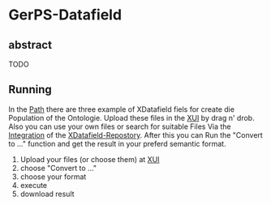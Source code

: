 # GerPS-Datafield

## abstract
TODO

## Running
In the [Path](./Ontologie/Data) there are three example of XDatafield fiels for create die Population of the Ontologie. Upload these files in the [XUI](https://xui.simplex.fmi.uni-jena.de/xdatenfeld) by drag n' drob. Also you can use your own files or search for suitable Files Via the [Integration](https://xui.simplex.fmi.uni-jena.de/ximport) of the [XDatafield-Repostory](https://schema.fim.fitko.net/docs#/). After this you can Run the "Convert to ..." function and get the result in your preferd semantic format.

1. Upload your files (or choose them) at [XUI](https://xui.simplex.fmi.uni-jena.de/xdatenfeld) 
2. choose "Convert to ..."
3. choose your format
4. execute
5. download result

